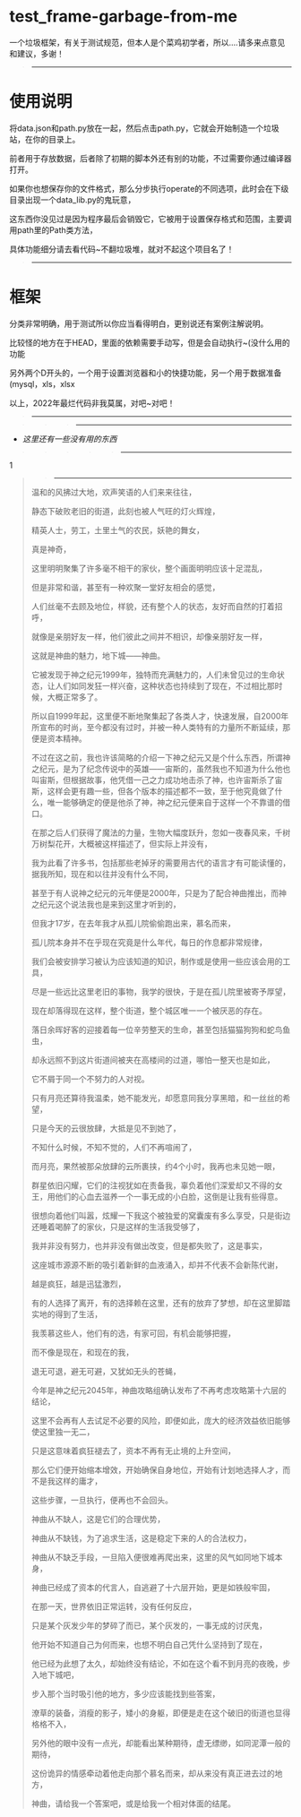 # test_frame-garbage-from-me
一个垃圾框架，有关于测试规范，但本人是个菜鸡初学者，所以....请多来点意见和建议，多谢！

>---
# 使用说明
将data.json和path.py放在一起，然后点击path.py，它就会开始制造一个垃圾站，在你的目录上。

前者用于存放数据，后者除了初期的脚本外还有别的功能，不过需要你通过编译器打开。

如果你也想保存你的文件格式，那么分步执行operate的不同选项，此时会在下级目录出现一个data_lib.py的鬼玩意，

这东西你没见过是因为程序最后会销毁它，它被用于设置保存格式和范围，主要调用path里的Path类方法，

具体功能细分请去看代码~不翻垃圾堆，就对不起这个项目名了！

>---
# 框架
分类非常明确，用于测试所以你应当看得明白，更别说还有案例注解说明。

比较怪的地方在于HEAD，里面的依赖需要手动写，但是会自动执行~(没什么用的功能

另外两个D开头的，一个用于设置浏览器和小的快捷功能，另一个用于数据准备(mysql，xls，xlsx

以上，2022年最烂代码非我莫属，对吧~对吧！

>---

>>>---
* *这里还有一些没有用的东西*
>>>>>---
1
>>---
>温和的风拂过大地，欢声笑语的人们来来往往，
>
>静态下破败老旧的街道，此刻也被人气旺的灯火辉煌，
>
>精英人士，劳工，土里土气的农民，妖艳的舞女，
>
>真是神奇，
>
>这里明明聚集了许多毫不相干的家伙，整个画面明明应该十足混乱，
>
>但是非常和谐，甚至有一种欢聚一堂好友相会的感觉，
>
>人们丝毫不去顾及地位，样貌，还有整个人的状态，友好而自然的打着招呼，
>
>就像是亲朋好友一样，他们彼此之间并不相识，却像亲朋好友一样，
>
>这就是神曲的魅力，地下城——神曲。
>
>它被发现于神之纪元1999年，独特而充满魅力的，人们未曾见过的生命状态，让人们如同发狂一样兴奋，这种状态也持续到了现在，不过相比那时候，大概正常多了。
>
>所以自1999年起，这里便不断地聚集起了各类人才，快速发展，自2000年所宣布的时尚，至今都没有过时，并被一种人类特有的力量所不断延续，那便是资本精神。
>
>不过在这之前，我也许该简略的介绍一下神之纪元又是个什么东西，所谓神之纪元，是为了纪念传说中的英雄——宙斯的，虽然我也不知道为什么他也叫宙斯，但根据故事，他凭借一己之力成功地击杀了神，也许宙斯杀了宙斯，这样会更有趣一些，但各个版本的描述都不一致，至于他究竟做了什么，唯一能够确定的便是他杀了神，神之纪元便来自于这样一个不靠谱的借口。
>
>在那之后人们获得了魔法的力量，生物大幅度跃升，忽如一夜春风来，千树万树梨花开，大概被这样描述了，但实际上并没有，
>
>我为此看了许多书，包括那些老掉牙的需要用古代的语言才有可能读懂的，据我所知，现在和以往并没有什么不同，
>
>甚至于有人说神之纪元的元年便是2000年，只是为了配合神曲推出，而神之纪元这个说法我也是来到这里才听到的，
>
>但我才17岁，在去年我才从孤儿院偷偷跑出来，慕名而来，
>
>孤儿院本身并不在乎现在究竟是什么年代，每日的作息都非常规律，
>
>我们会被安排学习被认为应该知道的知识，制作或是使用一些应该会用的工具，
>
>尽是一些远比这里老旧的事物，我学的很快，于是在孤儿院里被寄予厚望，
>
>现在却落得现在这样，整个街道，整个城区唯一一个被厌恶的存在。
>
>落日余晖好客的迎接着每一位辛劳整天的生命，甚至包括猫猫狗狗和蛇鸟鱼虫，
>
>却永远照不到这片街道间被夹在高楼间的过道，哪怕一整天也是如此，
>
>它不屑于同一个不努力的人对视。
>
>只有月亮还算待我温柔，她不能发光，却愿意同我分享黑暗，和一丝丝的希望，
>
>只是今天的云很放肆，大抵是见不到她了，
>
>不知什么时候，不知不觉的，人们不再喧闹了，
>
>而月亮，果然被那朵放肆的云所裹挟，约4个小时，我再也未见她一眼，
>
>群星依旧闪耀，它们的注视犹如在责备我，辜负着他们深爱却又不得的女王，用他们的心血去滋养一个一事无成的小白脸，这倒是让我有些得意。
>
>很想向着他们叫嚣，炫耀一下我这个被独爱的窝囊废有多么享受，只是街边还睡着喝醉了的家伙，只是这样的生活我受够了，
>
>我并非没有努力，也并非没有做出改变，但是都失败了，这是事实，
>
>这座城市源源不断的吸引着新鲜的血液涌入，却并不代表不会新陈代谢，
>
>越是疯狂，越是迅猛激烈，
>
>有的人选择了离开，有的选择赖在这里，还有的放弃了梦想，却在这里脚踏实地的得到了生活，
>
>我羡慕这些人，他们有的选，有家可回，有机会能够把握，
>
>而不像是现在，和现在的我，
>
>退无可退，避无可避，又犹如无头的苍蝇，
>
>今年是神之纪元2045年，神曲攻略组确认发布了不再考虑攻略第十六层的结论，
>
>这里不会再有人去试足不必要的风险，即便如此，庞大的经济效益依旧能够使这里独一无二，
>
>只是这意味着疯狂褪去了，资本不再有无止境的上升空间，
>
>那么它们便开始缩本增效，开始确保自身地位，开始有计划地选择人才，而不是我这样的庸才，
>
>这些步骤，一旦执行，便再也不会回头。
>
>神曲从不缺人，这是它们的合理优势，
>
>神曲从不缺钱，为了追求生活，这是稳定下来的人的合法权力，
>
>神曲从不缺乏手段，一旦陷入便很难再爬出来，这里的风气如同地下城本身，
>
>神曲已经成了资本的代言人，自逃避了十六层开始，更是如铁般牢固，
>
>在那一天，世界依旧正常运转，没有任何反应，
>
>只是某个灰发少年的梦碎了而已，某个灰发的，一事无成的讨厌鬼，
>
>他开始不知道自己为何而来，也想不明白自己凭什么坚持到了现在，
>
>他已经为此想了太久，却始终没有结论，不如在这个看不到月亮的夜晚，步入地下城吧，
>
>步入那个当时吸引他的地方，多少应该能找到些答案，
>
>潦草的装备，消瘦的影子，矮小的身躯，即便是走在这个破旧的街道也显得格格不入，
>
>另外他的眼中没有一点光，却能看出某种期待，虚无缥缈，如同泥潭一般的期待，
>
>这份诡异的情感牵动着他走向那个慕名而来，却从来没有真正进去过的地方，
>
>神曲，请给我一个答案吧，或是给我一个相对体面的结尾。
>
